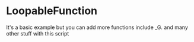 # LoopableFunction
It's a basic example but you can add more functions include _G. and many other stuff with this script
